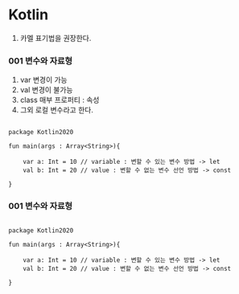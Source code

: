 # Kotlin
1. 카멜 표기법을 권장한다.

### 001 변수와 자료형
1. var 변경이 가능
2. val 변경이 불가능
3. class 매부 프로퍼티 : 속성
4. 그외 로컬 변수라고 한다.

```code

package Kotlin2020

fun main(args : Array<String>){

    var a: Int = 10 // variable : 변할 수 있는 변수 방법 -> let
    val b: Int = 20 // value : 변할 수 없는 변수 선언 방법 -> const

}

```

### 001 변수와 자료형

```code

package Kotlin2020

fun main(args : Array<String>){

    var a: Int = 10 // variable : 변할 수 있는 변수 방법 -> let
    val b: Int = 20 // value : 변할 수 없는 변수 선언 방법 -> const

}

```
